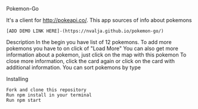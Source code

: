 Pokemon-Go

It's a client for http://pokeapi.co/. This app sources of info about  pokemons

    [ADD DEMO LINK HERE]-(https://nvalja.github.io/pokemon-go/)

Description
In the begin you have list of 12 pokemons.
To add more pokemons you have to on click of "Load More"
You can also get more information about a pokemon, just click on the map with this pokemon
To close more information, click the card again or click on the card with additional information.
You can sort pokemons by type 

Installing

    Fork and clone this repository
    Run npm install in your terminal
    Run npm start
